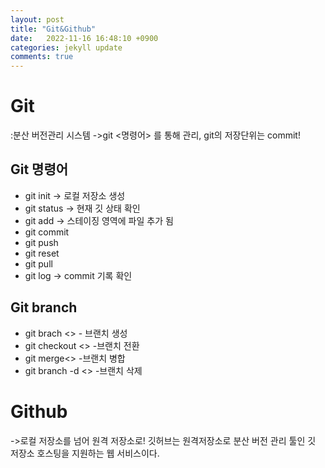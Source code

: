 ```yaml
---
layout: post
title: "Git&Github"
date:   2022-11-16 16:48:10 +0900
categories: jekyll update
comments: true
---
```

# Git
:분산 버전관리 시스템
->git <명령어> 를 통해 관리, git의 저장단위는 commit!
 ## Git 명령어
 - git init -> 로컬 저장소 생성
 - git status -> 현재 깃 상태 확인
 - git add -> 스테이징 영역에 파일 추가 됨
 - git commit
 - git push
 - git reset
 - git pull
 - git log -> commit 기록 확인

## Git branch
- git brach <> - 브랜치 생성
- git checkout <> -브랜치 전환
- git merge<> -브랜치 병합
- git branch -d <> -브랜치 삭제


# Github
->로컬 저장소를 넘어 원격 저장소로!
 깃허브는 원격저장소로 분산 버전 관리 툴인 깃 저장소 호스팅을 지원하는 웹 서비스이다.